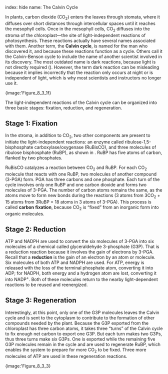 index: hide
name: The Calvin Cycle

In plants, carbon dioxide (CO<sub>2</sub>) enters the leaves through stomata, where it diffuses over short distances through intercellular spaces until it reaches the mesophyll cells. Once in the mesophyll cells, CO<sub>2</sub> diffuses into the stroma of the chloroplast—the site of light-independent reactions of photosynthesis. These reactions actually have several names associated with them. Another term, the  **Calvin cycle**, is named for the man who discovered it, and because these reactions function as a cycle. Others call it the Calvin-Benson cycle to include the name of another scientist involved in its discovery. The most outdated name is dark reactions, because light is not directly required (). However, the term dark reaction can be misleading because it implies incorrectly that the reaction only occurs at night or is independent of light, which is why most scientists and instructors no longer use it.


{image:'Figure_8_3_1f}
        

The light-independent reactions of the Calvin cycle can be organized into three basic stages: fixation, reduction, and regeneration.

## Stage 1: Fixation

In the stroma, in addition to CO<sub>2</sub>,<sub> </sub>two other components are present to initiate the light-independent reactions: an enzyme called ribulose-1,5-bisphosphate carboxylase/oxygenase (RuBisCO), and three molecules of ribulose bisphosphate (RuBP), as shown in . RuBP has five atoms of carbon, flanked by two phosphates.

RuBisCO catalyzes a reaction between CO<sub>2</sub> and RuBP. For each CO<sub>2</sub> molecule that reacts with one RuBP, two molecules of another compound (3-PGA) form. PGA has three carbons and one phosphate. Each turn of the cycle involves only one RuBP and one carbon dioxide and forms two molecules of 3-PGA. The number of carbon atoms remains the same, as the atoms move to form new bonds during the reactions (3 atoms from 3CO<sub>2</sub> + 15 atoms from 3RuBP = 18 atoms in 3 atoms of 3-PGA). This process is called  **carbon** **fixation**, because CO<sub>2</sub> is “fixed” from an inorganic form into organic molecules.

## Stage 2: Reduction

ATP and NADPH are used to convert the six molecules of 3-PGA into six molecules of a chemical called glyceraldehyde 3-phosphate (G3P). That is a reduction reaction because it involves the gain of electrons by 3-PGA. Recall that a  **reduction** is the gain of an electron by an atom or molecule. Six molecules of both ATP and NADPH are used. For ATP, energy is released with the loss of the terminal phosphate atom, converting it into ADP; for NADPH, both energy and a hydrogen atom are lost, converting it into NADP<sup>+</sup>. Both of these molecules return to the nearby light-dependent reactions to be reused and reenergized.

## Stage 3: Regeneration

Interestingly, at this point, only one of the G3P molecules leaves the Calvin cycle and is sent to the cytoplasm to contribute to the formation of other compounds needed by the plant. Because the G3P exported from the chloroplast has three carbon atoms, it takes three “turns” of the Calvin cycle to fix enough net carbon to export one G3P. But each turn makes two G3Ps, thus three turns make six G3Ps. One is exported while the remaining five G3P molecules remain in the cycle and are used to regenerate RuBP, which enables the system to prepare for more CO<sub>2</sub> to be fixed. Three more molecules of ATP are used in these regeneration reactions.


{image:'Figure_8_3_3}
        
